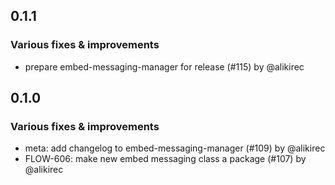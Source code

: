 ## 0.1.1

### Various fixes & improvements

- prepare embed-messaging-manager for release (#115) by @alikirec

## 0.1.0

### Various fixes & improvements

- meta: add changelog to embed-messaging-manager (#109) by @alikirec
- FLOW-606: make new embed messaging class a package (#107) by @alikirec


